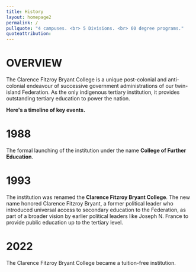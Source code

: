 ```yaml
---
title: History
layout: homepage2
permalink: /
pullquote: "4 campuses. <br> 5 Divisions. <br> 60 degree programs."
quoteattribution: 
---
```


# OVERVIEW

The Clarence Fitzroy Bryant College is a unique post-colonial and anti-colonial endeavour of successive government administrations of our twin-island Federation. As the only indigenous tertiary institution, it provides outstanding tertiary education to power the nation.

**Here's a timeline of key events.**

# 1988

The formal launching of the institution under the name **College of Further Education**.

# 1993

The institution was renamed the **Clarence Fitzroy Bryant College**. The new name honored Clarence Fitzroy Bryant, a former political leader who introduced universal access to secondary education to the Federation, as part of a broader vision by earlier political leaders like Joseph N. France to provide public education up to the tertiary level.

# 2022

The Clarence Fitzroy Bryant College became a tuition-free institution.
